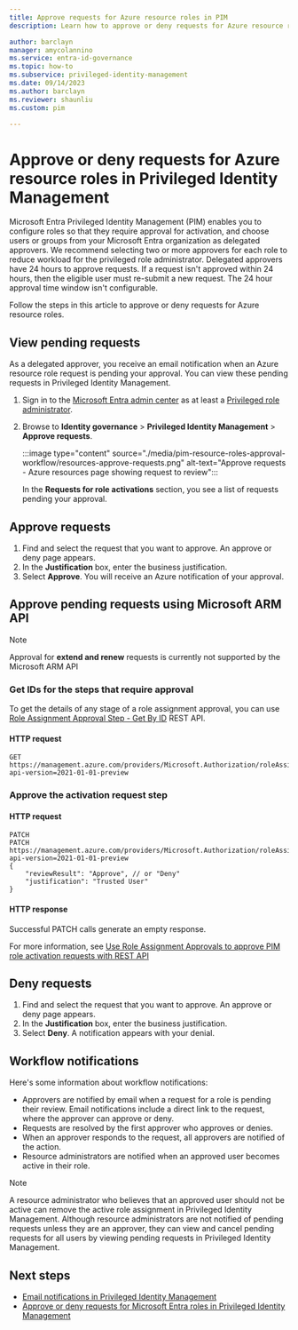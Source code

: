 ```yaml
---
title: Approve requests for Azure resource roles in PIM
description: Learn how to approve or deny requests for Azure resource roles in Privileged Identity Management (PIM).

author: barclayn
manager: amycolannino
ms.service: entra-id-governance
ms.topic: how-to
ms.subservice: privileged-identity-management
ms.date: 09/14/2023
ms.author: barclayn
ms.reviewer: shaunliu
ms.custom: pim

---
```


# Approve or deny requests for Azure resource roles in Privileged Identity Management

Microsoft Entra Privileged Identity Management (PIM) enables you to configure roles so that they require approval for activation, and choose users or groups from your Microsoft Entra organization as delegated approvers. We recommend selecting two or more approvers for each role to reduce workload for the privileged role administrator. Delegated approvers have 24 hours to approve requests. If a request isn't approved within 24 hours, then the eligible user must re-submit a new request. The 24 hour approval time window isn't configurable.

Follow the steps in this article to approve or deny requests for Azure resource roles.


## View pending requests

As a delegated approver, you receive an email notification when an Azure resource role request is pending your approval. You can view these pending requests in Privileged Identity Management.


1. Sign in to the [Microsoft Entra admin center](https://entra.microsoft.com) as at least a [Privileged role administrator](~/identity/role-based-access-control/permissions-reference.md#privileged-role-administrator).

1. Browse to **Identity governance** > **Privileged Identity Management** > **Approve requests**.

    :::image type="content" source="./media/pim-resource-roles-approval-workflow/resources-approve-requests.png" alt-text="Approve requests - Azure resources page showing request to review":::

    In the **Requests for role activations** section, you see a list of requests pending your approval.


## Approve requests

 1. Find and select the request that you want to approve. An approve or deny page appears.     
 2. In the **Justification** box, enter the business justification.
 3. Select **Approve**. You will receive an Azure notification of your approval.


## Approve pending requests using Microsoft ARM API

>[!NOTE]
> Approval for **extend and renew** requests is currently not supported by the Microsoft ARM API

### Get IDs for the steps that require approval

To get the details of any stage of a role assignment approval, you can use [Role Assignment Approval Step - Get By ID](/rest/api/authorization/role-assignment-approval-step/get-by-id?tabs=HTTP) REST API.

#### HTTP request

````HTTP
GET https://management.azure.com/providers/Microsoft.Authorization/roleAssignmentApprovals/{approvalId}/stages/{stageId}?api-version=2021-01-01-preview
````


### Approve the activation request step

#### HTTP request

````HTTP
PATCH 
PATCH https://management.azure.com/providers/Microsoft.Authorization/roleAssignmentApprovals/{approvalId}/stages/{stageId}?api-version=2021-01-01-preview 
{ 
    "reviewResult": "Approve", // or "Deny"
    "justification": "Trusted User" 
} 
 ````

#### HTTP response

Successful PATCH calls generate an empty response.

For more information, see [Use Role Assignment Approvals to approve PIM role activation requests with REST API](/rest/api/authorization/privileged-approval-sample)

## Deny requests

 1. Find and select the request that you want to approve. An approve or deny page appears.     
 2. In the **Justification** box, enter the business justification.
 3. Select **Deny**. A notification appears with your denial.

## Workflow notifications

Here's some information about workflow notifications:

- Approvers are notified by email when a request for a role is pending their review. Email notifications include a direct link to the request, where the approver can approve or deny.
- Requests are resolved by the first approver who approves or denies.
- When an approver responds to the request, all approvers are notified of the action.
- Resource administrators are notified when an approved user becomes active in their role.

>[!Note]
>A resource administrator who believes that an approved user should not be active can remove the active role assignment in Privileged Identity Management. Although resource administrators are not notified of pending requests unless they are an approver, they can view and cancel pending requests for all users by viewing pending requests in Privileged Identity Management.

## Next steps

- [Email notifications in Privileged Identity Management](pim-email-notifications.md)
- [Approve or deny requests for Microsoft Entra roles in Privileged Identity Management](./pim-approval-workflow.md)
